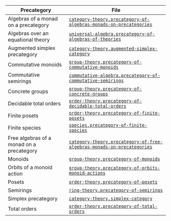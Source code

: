 | Precategory                               | File                                                                                                                                              |
| ----------------------------------------- | ------------------------------------------------------------------------------------------------------------------------------------------------- |
| Algebras of a monad on a precategory      | [`category-theory.precategory-of-algebras-monads-on-precategories`](category-theory.precategory-of-algebras-monads-on-precategories.md)           |
| Algebras over an equational theory        | [`universal-algebra.precategory-of-algebras-of-theories`](universal-algebra.precategory-of-algebras-of-theories.md)                               |
| Augmented simplex precategory             | [`category-theory.augmented-simplex-category`](category-theory.augmented-simplex-category.md)                                                     |
| Commutative monoids                       | [`group-theory.precategory-of-commutative-monoids`](group-theory.precategory-of-commutative-monoids.md)                                           |
| Commutative semirings                     | [`commutative-algebra.precategory-of-commutative-semirings`](commutative-algebra.precategory-of-commutative-semirings.md)                         |
| Concrete groups                           | [`group-theory.precategory-of-concrete-groups`](group-theory.precategory-of-concrete-groups.md)                                                   |
| Decidable total orders                    | [`order-theory.precategory-of-decidable-total-orders`](order-theory.precategory-of-decidable-total-orders.md)                                     |
| Finite posets                             | [`order-theory.precategory-of-finite-posets`](order-theory.precategory-of-finite-posets.md)                                                       |
| Finite species                            | [`species.precategory-of-finite-species`](species.precategory-of-finite-species.md)                                                               |
| Free algebras of a monad on a precategory | [`category-theory.precategory-of-free-algebras-monads-on-precategories`](category-theory.precategory-of-free-algebras-monads-on-precategories.md) |
| Monoids                                   | [`group-theory.precategory-of-monoids`](group-theory.precategory-of-monoids.md)                                                                   |
| Orbits of a monoid action                 | [`group-theory.precategory-of-orbits-monoid-actions`](group-theory.precategory-of-orbits-monoid-actions.md)                                       |
| Posets                                    | [`order-theory.precategory-of-posets`](order-theory.precategory-of-posets.md)                                                                     |
| Semirings                                 | [`ring-theory.precategory-of-semirings`](ring-theory.precategory-of-semirings.md)                                                                 |
| Simplex precategory                       | [`category-theory.simplex-category`](category-theory.simplex-category.md)                                                                         |
| Total orders                              | [`order-theory.precategory-of-total-orders`](order-theory.precategory-of-total-orders.md)                                                         |
